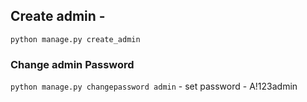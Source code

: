## Create admin - 

`python manage.py create_admin`

### Change admin Password 

`python manage.py changepassword admin` - set password - A!123admin